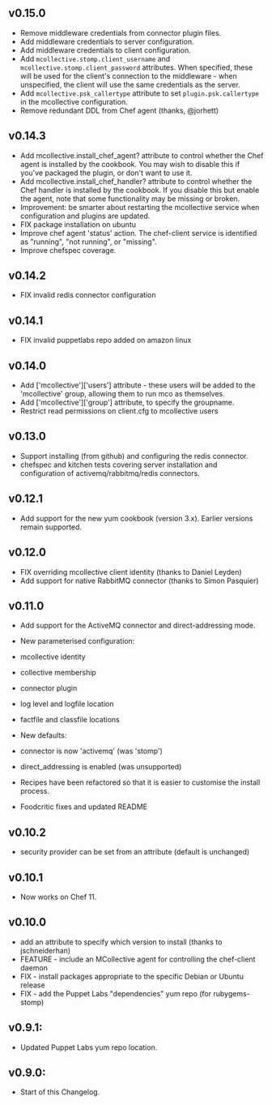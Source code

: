 ## v0.15.0

 * Remove middleware credentials from connector plugin files.
 * Add middleware credentials to server configuration.
 * Add middleware credentials to client configuration.
 * Add `mcollective.stomp.client_username` and
   `mcollective.stomp.client_password` attributes.  When specified,
   these will be used for the client's connection to the middleware -
   when unspecified, the client will use the same credentials as the
   server.
 * Add `mcollective.psk_callertype` attribute to set
   `plugin.psk.callertype` in the mcollective configuration.
 * Remove redundant DDL from Chef agent (thanks, @jorhett)

## v0.14.3

 * Add mcollective.install\_chef\_agent? attribute to control whether
   the Chef agent is installed by the cookbook.  You may wish to
   disable this if you've packaged the plugin, or don't want to use
   it.
 * Add mcollective.install\_chef\_handler? attribute to control
   whether the Chef handler is installed by the cookbook.  If you
   disable this but enable the agent, note that some functionality may
   be missing or broken.
 * Improvement: be smarter about restarting the mcollective service
   when configuration and plugins are updated.
 * FIX package installation on ubuntu
 * Improve chef agent 'status' action.  The chef-client service is
   identified as "running", "not running", or "missing".
 * Improve chefspec coverage.

## v0.14.2

 * FIX invalid redis connector configuration

## v0.14.1

 * FIX invalid puppetlabs repo added on amazon linux

## v0.14.0

 * Add ['mcollective']['users'] attribute - these users will be added
 to the 'mcollective' group, allowing them to run mco as themselves.
 * Add ['mcollective']['group'] attribute, to specify the groupname.
 * Restrict read permissions on client.cfg to mcollective users

## v0.13.0

 * Support installing (from github) and configuring the redis
   connector.
 * chefspec and kitchen tests covering server installation and
   configuration of activemq/rabbitmq/redis connectors.

## v0.12.1

 * Add support for the new yum cookbook (version 3.x).  Earlier
   versions remain supported.

## v0.12.0

 * FIX overriding mcollective client identity (thanks to Daniel
   Leyden)
 * Add support for native RabbitMQ connector (thanks to Simon
   Pasquier)

## v0.11.0

* Add support for the ActiveMQ connector and direct-addressing mode.

* New parameterised configuration:
 * mcollective identity
 * collective membership
 * connector plugin
 * log level and logfile location
 * factfile and classfile locations

* New defaults:
 * connector is now 'activemq' (was 'stomp')
 * direct_addressing is enabled (was unsupported)

* Recipes have been refactored so that it is easier to customise the
  install process.

* Foodcritic fixes and updated README

## v0.10.2

* security provider can be set from an attribute (default is
  unchanged)
  
## v0.10.1

* Now works on Chef 11.

## v0.10.0

* add an attribute to specify which version to install (thanks to jschneiderhan)
* FEATURE - include an MCollective agent for controlling the chef-client daemon
* FIX - install packages appropriate to the specific Debian or Ubuntu release
* FIX - add the Puppet Labs "dependencies" yum repo (for rubygems-stomp)


## v0.9.1:

* Updated Puppet Labs yum repo location.


## v0.9.0:

* Start of this Changelog.
